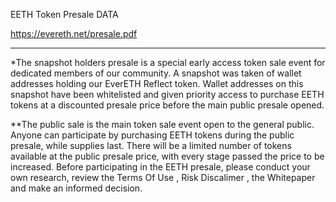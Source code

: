EETH Token Presale DATA

https://evereth.net/presale.pdf

<hr className="home__divider" />

*The snapshot holders presale is a special early access token sale event for dedicated members of
our community. A snapshot was taken of wallet addresses holding our EverETH Reflect token. Wallet
addresses on this snapshot have been whitelisted and given priority access to purchase EETH tokens
at a discounted presale price before the main public presale opened.

**The public sale is the main token sale event open to the general public. Anyone can participate by
purchasing EETH tokens during the public presale, while supplies last. There will be a limited number
of tokens available at the public presale price, with every stage passed the price to be increased.
Before participating in the EETH presale, please conduct your own research, review the Terms Of Use ,
Risk Discalimer , the Whitepaper and make an informed decision.
